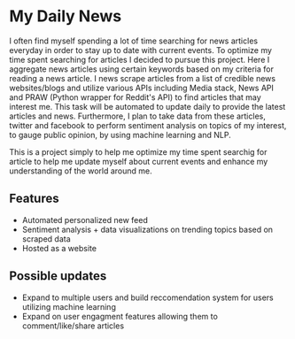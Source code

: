 # My Daily News
I often find myself spending a lot of time searching for news articles everyday in order to stay up to date with current events. To optimize my time spent searching for articles I decided to pursue this project. Here I aggregate news articles using certain keywords based on my criteria for reading a news article. I news scrape articles from a list of credible news websites/blogs and utilize various APIs including Media stack, News API and PRAW (Python wrapper for Reddit's API) to find articles that may interest me. This task will be automated to update daily to provide the latest articles and news. Furthermore, I plan to take data from these articles, twitter and facebook to perform sentiment analysis on topics of my interest, to gauge public opinion, by using machine learning and NLP.

This is a project simply to help me optimize my time spent searchig for article to help me update myself about current events and enhance my understanding of the world around me.

## Features
- Automated personalized new feed
- Sentiment analysis + data visualizations on trending topics based on scraped data
- Hosted as a website

## Possible updates
- Expand to multiple users and build reccomendation system for users utilizing machine learning
- Expand on user engagment features allowing them to comment/like/share articles
